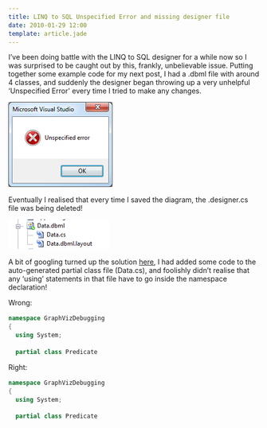 ```yaml
---
title: LINQ to SQL Unspecified Error and missing designer file
date: 2010-01-29 12:00
template: article.jade
---
```


I’ve been doing battle with the LINQ to SQL designer for a while now so I was surprised to be caught out by this, frankly, unbelievable issue.  Putting together some example code for my next post, I had a .dbml file with around 4 classes, and suddenly the designer began throwing up a very unhelpful ‘Unspecified Error' every time I tried to make any changes.

![Error message](error.png)

Eventually I realised that every time I saved the diagram, the .designer.cs file was being deleted!

![Missing file](missing-file.png)

A bit of googling turned up the solution [here][1], I had added some code to the auto-generated partial class file (Data.cs), and foolishly didn’t realise that any ‘using’ statements in that file have to go inside the namespace declaration!

Wrong:

```cs
namespace GraphVizDebugging
{
  using System;

  partial class Predicate
```

Right:

```cs
namespace GraphVizDebugging
{
  using System;

  partial class Predicate
```

[1]: http://smehrozalam.wordpress.com/2009/10/05/linq-to-sql-visual-studio-designer-failed-to-autogenerate-designer-cs-data-classes/